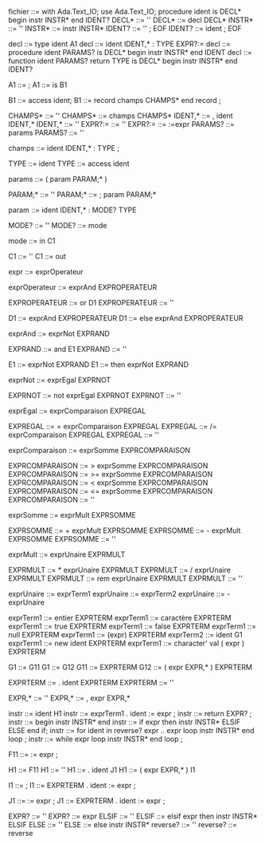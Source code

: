 fichier ::= with Ada.Text_IO; use Ada.Text_IO; procedure ident is DECL* begin instr INSTR* end IDENT?
DECL* ::= '' 
DECL* ::= decl DECL*
INSTR* ::= '' 
INSTR* ::= instr INSTR*
IDENT? ::= ''  ; EOF
IDENT? ::= ident  ; EOF

decl ::= type ident A1
decl ::= ident IDENT,* : TYPE EXPR?:=
decl ::= procedure ident PARAMS? is DECL* begin instr INSTR* end IDENT
decl ::= function ident PARAMS? return TYPE is DECL* begin instr INSTR* end IDENT?

A1 ::= ; 
A1 ::= is B1

B1 ::= access ident; 
B1 ::= record champs CHAMPS* end record ;

CHAMPS* ::= '' 
CHAMPS* ::= champs CHAMPS*
IDENT,* ::= , ident IDENT,* 
IDENT,* ::= ''
EXPR?:= ::= '' 
EXPR?:= ::= :=expr
PARAMS? ::= params 
PARAMS? ::= ''

champs ::= ident IDENT,* : TYPE ;

TYPE ::= ident
TYPE ::= access ident

params ::= ( param PARAM;* )

PARAM;* ::= '' 
PARAM;* ::= ; param PARAM;*

param ::= ident IDENT,* : MODE? TYPE

MODE? ::= '' 
MODE? ::= mode

mode ::= in C1

C1 ::= ''
C1 ::= out

expr ::= exprOperateur

exprOperateur ::= exprAnd EXPROPERATEUR

EXPROPERATEUR ::= or D1 
EXPROPERATEUR ::= ''

D1 ::= exprAnd EXPROPERATEUR 
D1 ::= else exprAnd EXPROPERATEUR

exprAnd ::= exprNot EXPRAND

EXPRAND ::= and E1 
EXPRAND ::= ''

E1 ::= exprNot EXPRAND 
E1 ::= then exprNot EXPRAND

exprNot ::= exprEgal EXPRNOT

EXPRNOT ::= not exprEgal EXPRNOT 
EXPRNOT ::= ''

exprEgal ::= exprComparaison EXPREGAL

EXPREGAL ::= = exprComparaison EXPREGAL
EXPREGAL ::= /= exprComparaison EXPREGAL 
EXPREGAL ::= ''

exprComparaison ::= exprSomme EXPRCOMPARAISON

EXPRCOMPARAISON ::= > exprSomme EXPRCOMPARAISON 
EXPRCOMPARAISON ::= >= exprSomme EXPRCOMPARAISON 
EXPRCOMPARAISON ::= < exprSomme EXPRCOMPARAISON 
EXPRCOMPARAISON ::= <= exprSomme EXPRCOMPARAISON 
EXPRCOMPARAISON ::= ''

exprSomme ::= exprMult EXPRSOMME

EXPRSOMME ::= + exprMult EXPRSOMME 
EXPRSOMME ::= - exprMult EXPRSOMME 
EXPRSOMME ::= ''

exprMult ::= exprUnaire EXPRMULT

EXPRMULT ::= * exprUnaire EXPRMULT 
EXPRMULT ::= / exprUnaire EXPRMULT 
EXPRMULT ::= rem exprUnaire EXPRMULT 
EXPRMULT ::= ''

exprUnaire ::= exprTerm1
exprUnaire ::= exprTerm2 
exprUnaire ::= - exprUnaire

exprTerm1 ::= entier EXPRTERM
exprTerm1 ::= caractère EXPRTERM
exprTerm1 ::= true EXPRTERM
exprTerm1 ::= false EXPRTERM
exprTerm1 ::= null EXPRTERM
exprTerm1 ::= (expr) EXPRTERM
exprTerm2 ::= ident G1
exprTerm1 ::= new ident EXPRTERM
exprTerm1 ::= character' val ( expr ) EXPRTERM

G1 ::= G11
G1 ::= G12
G11 ::= EXPRTERM
G12 ::= ( expr EXPR,* ) EXPRTERM


EXPRTERM ::= . ident EXPRTERM 
EXPRTERM ::= ''

EXPR,* ::= '' 
EXPR,* ::= , expr EXPR,*

instr ::= ident H1
instr ::= exprTerm1 . ident := expr ;
instr ::= return EXPR? ;
instr ::= begin instr INSTR* end
instr ::= if expr then instr INSTR* ELSIF ELSE end if;
instr ::= for ident in reverse? expr .. expr loop instr INSTR* end loop ;
instr ::= while expr loop instr INSTR* end loop ;

F11 ::= := expr ; 

H1 ::= F11
H1 ::= '' 
H1 ::= . ident J1
H1 ::= ( expr EXPR,* ) I1


I1 ::= ;
I1 ::= EXPRTERM . ident := expr ;

J1 ::= := expr ;
J1 ::= EXPRTERM . ident := expr ;

EXPR? ::= '' 
EXPR? ::= expr
ELSIF ::= '' 
ELSIF ::= elsif expr then instr INSTR* ELSIF
ELSE ::= '' 
ELSE ::= else instr INSTR*
reverse? ::= '' 
reverse? ::= reverse

